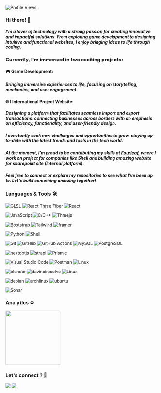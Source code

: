 ![Profile Views](https://komarev.com/ghpvc/?username=humbertoragazzini&color=blue)

<!-- <h1><img src="https://emojis.slackmojis.com/emojis/images/1531849430/4246/blob-sunglasses.gif?1531849430" width="30"/> Hello World ! </h1> -->

### Hi there! 👋

##### I'm a lover of technology with a strong passion for creating innovative and impactful solutions. From exploring game development to designing intuitive and functional websites, I enjoy bringing ideas to life through coding.

### Currently, I'm immersed in two exciting projects:

#### 🎮 Game Development:

##### Bringing immersive experiences to life, focusing on storytelling, mechanics, and user engagement.

#### 🌐 I International Project Website:

##### Designing a platform that facilitates seamless import and export transactions, connecting businesses across borders with an emphasis on efficiency, functionality, and user-friendly design.

##### I constantly seek new challenges and opportunities to grow, staying up-to-date with the latest trends and tools in the tech world.

##### At the moment, I'm proud to be contributing my skills at [Fourleaf](https://www.fourleaf.co.uk/), where I work on project for companies like Shell and building amazing website for sharepoint site (Internal platform).

##### Feel free to connect or explore my repositories to see what I've been up to. Let's build something amazing together!

### Languages & Tools 🛠

![GLSL](https://img.shields.io/badge/-GLSL-05122A?style=flat&logo=webgl) ![React Three Fiber](https://img.shields.io/badge/-React%20Three%20Fiber-05122A?style=flat&logo=react) ![React](https://img.shields.io/badge/-React-05122A?style=flat&logo=react)&nbsp;

![JavaScript](https://img.shields.io/badge/-JavaScript-05122A?style=flat&logo=javascript) ![C/C++](https://img.shields.io/badge/-C%2B%2B-05122A?style=flat&logo=cplusplus) ![Threejs](https://img.shields.io/badge/-Threejs-05122A?style=flat&logo=javascript)&nbsp;

![Bootstrap](https://img.shields.io/badge/-Bootstrap-05122A?style=flat&logo=bootstrap) ![Tailwind](https://img.shields.io/badge/-Tailwindcss-05122A?style=flat&logo=tailwindcss) ![framer](https://img.shields.io/badge/-Framer-05122A?style=flat&logo=framer)&nbsp;

![Python](https://img.shields.io/badge/-Python-05122A?style=flat&logo=python) ![Shell](https://img.shields.io/badge/Shell-05122A?style=flat&logo=gnu-bash&logoColor=white) &nbsp;

![Git](https://img.shields.io/badge/-Git-05122A?style=flat&logo=git) ![GitHub](https://img.shields.io/badge/-GitHub-05122A?style=flat&logo=github) ![GitHub Actions](https://img.shields.io/badge/GitHub%20Actions%20-05122A?style=flat&logo=github-actions&logoColor=white) ![MySQL](https://img.shields.io/badge/-MySQL-05122A?style=flat&logo=mysql&logoColor=white) ![PostgreSQL](https://img.shields.io/badge/-PostgreSQL-05122A?style=flat&logo=postgresql)&nbsp;

![nextdotjs](https://img.shields.io/badge/-NextJS-05122A?style=flat&logo=nextdotjs) ![strapi](https://img.shields.io/badge/-Strapi-05122A?style=flat&logo=strapi) ![Prismic](https://img.shields.io/badge/-Prismic-05122A?style=flat&logo=prismic)&nbsp;

![Visual Studio Code](https://img.shields.io/badge/-Visual%20Studio%20Code-05122A?style=flat&logo=visual-studio-code&logoColor=007ACC) ![Postman](https://img.shields.io/badge/-Postman-05122A?style=flat&logo=postman) ![Linux](https://img.shields.io/badge/-Linux-05122A?style=flat&logo=linux&logoColor=white)&nbsp;

![blender](https://img.shields.io/badge/-Blender-05122A?style=flat&logo=blender&logoColor=007ACC) ![davinciresolve](https://img.shields.io/badge/-Davinci-05122A?style=flat&logo=davinciresolve) ![Linux](https://img.shields.io/badge/-Linux-05122A?style=flat&logo=linux&logoColor=white)&nbsp;

![debian](https://img.shields.io/badge/-Debian-05122A?style=flat&logo=debian&logoColor=007ACC) ![archlinux](https://img.shields.io/badge/-Arch-05122A?style=flat&logo=archlinux) ![ubuntu](https://img.shields.io/badge/-Ubuntu-05122A?style=flat&logo=ubuntu&logoColor=white)&nbsp;

![Sonar](https://img.shields.io/badge/-Sonar-05122A?style=flat&logo=sonar)

### Analytics ⚙️

<p align="left">
  <img height="180em" src="https://github-readme-streak-stats.herokuapp.com/?user=humbertoragazzini" />
</p>

### Let's connect ? 🤝

<p align="left">
<a href="https://www.linkedin.com/in/humberto-ragazzini-6b407bb6"><img src="https://img.shields.io/badge/Linkedin-Ragazzini?style=plastic&logo=Linkedin&logoColor=white&label=Humberto%20Ragazzini&labelColor=ff5555&color=5555ff"/></a>
<a href="mailto:hmragazzini@hotmail.com"><img src="https://img.shields.io/badge/humberto-ragazzini?style=plastic&logo=maildotru&logoColor=white&label=hmragazzini%40hotmail.com&labelColor=ff5555&color=5555ff"/></a>
</p>
